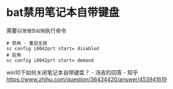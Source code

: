 # bat禁用笔记本自带键盘

需要以`管理员权限`执行命令

```batch
# 禁用 - 重启生效
sc config i8042prt start= disabled
# 启用
sc config i8042prt start= demand
```

win10下如何关闭笔记本自带键盘？ - 汤吉的回答 - 知乎 <https://www.zhihu.com/question/36434420/answer/453941619>
